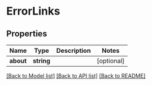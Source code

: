 # ErrorLinks

## Properties
Name | Type | Description | Notes
------------ | ------------- | ------------- | -------------
**about** | **string** |  | [optional] 

[[Back to Model list]](../README.md#documentation-for-models) [[Back to API list]](../README.md#documentation-for-api-endpoints) [[Back to README]](../README.md)


